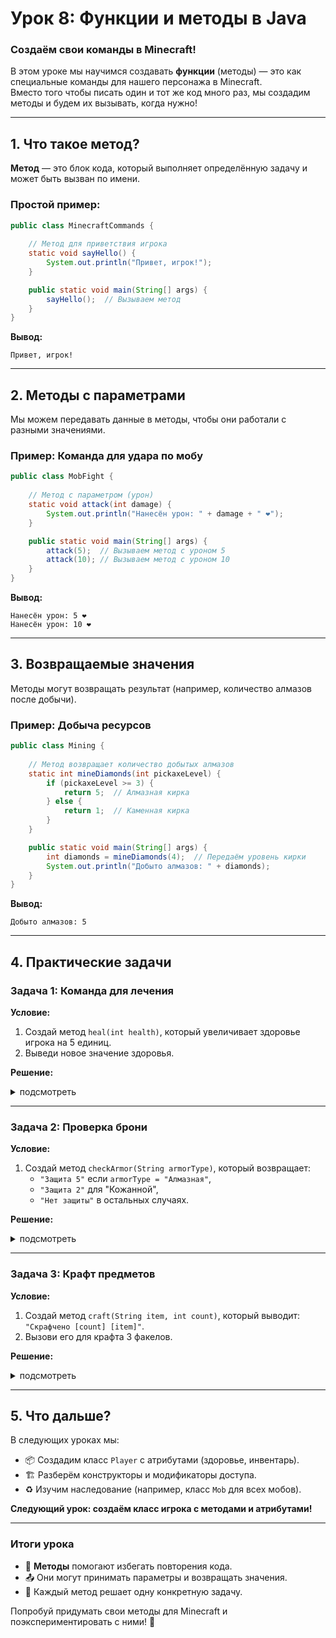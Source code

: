 # **Урок 8: Функции и методы в Java**  
### **Создаём свои команды в Minecraft!**  

В этом уроке мы научимся создавать **функции** (методы) — это как специальные команды для нашего персонажа в Minecraft.  
Вместо того чтобы писать один и тот же код много раз, мы создадим методы и будем их вызывать, когда нужно!  

---

## **1. Что такое метод?**  
**Метод** — это блок кода, который выполняет определённую задачу и может быть вызван по имени.  

### **Простой пример:**  
```java
public class MinecraftCommands {
    
    // Метод для приветствия игрока
    static void sayHello() {
        System.out.println("Привет, игрок!");
    }

    public static void main(String[] args) {
        sayHello();  // Вызываем метод
    }
}
```  
**Вывод:**  
```
Привет, игрок!
```  

---

## **2. Методы с параметрами**  
Мы можем передавать данные в методы, чтобы они работали с разными значениями.  

### **Пример:** Команда для удара по мобу  
```java
public class MobFight {
    
    // Метод с параметром (урон)
    static void attack(int damage) {
        System.out.println("Нанесён урон: " + damage + " ❤️");
    }

    public static void main(String[] args) {
        attack(5);  // Вызываем метод с уроном 5
        attack(10); // Вызываем метод с уроном 10
    }
}
```  
**Вывод:**  
```
Нанесён урон: 5 ❤️  
Нанесён урон: 10 ❤️  
```  

---

## **3. Возвращаемые значения**  
Методы могут возвращать результат (например, количество алмазов после добычи).  

### **Пример:** Добыча ресурсов  
```java
public class Mining {
    
    // Метод возвращает количество добытых алмазов
    static int mineDiamonds(int pickaxeLevel) {
        if (pickaxeLevel >= 3) {
            return 5;  // Алмазная кирка
        } else {
            return 1;  // Каменная кирка
        }
    }

    public static void main(String[] args) {
        int diamonds = mineDiamonds(4);  // Передаём уровень кирки
        System.out.println("Добыто алмазов: " + diamonds);
    }
}
```  
**Вывод:**  
```
Добыто алмазов: 5
```  

---

## **4. Практические задачи**  

### **Задача 1: Команда для лечения**  
**Условие:**  
1. Создай метод `heal(int health)`, который увеличивает здоровье игрока на 5 единиц.  
2. Выведи новое значение здоровья.  

**Решение:**  
<details>
<summary>подсмотреть</summary>


```java
public class HealthCommand {
    
    static int heal(int health) {
        return health + 5;
    }

    public static void main(String[] args) {
        int currentHealth = 10;
        System.out.println("Здоровье до лечения: " + currentHealth);
        
        currentHealth = heal(currentHealth);
        System.out.println("Здоровье после лечения: " + currentHealth);
    }
}
```  
</details>

---

### **Задача 2: Проверка брони**  
**Условие:**  
1. Создай метод `checkArmor(String armorType)`, который возвращает:  
   - `"Защита 5"` если `armorType = "Алмазная"`,  
   - `"Защита 2"` для "Кожанной",  
   - `"Нет защиты"` в остальных случаях.  

**Решение:**  
<details>
<summary>подсмотреть</summary>


```java
public class ArmorCheck {
    
    static String checkArmor(String armorType) {
        if (armorType.equals("Алмазная")) {
            return "Защита 5";
        } else if (armorType.equals("Кожанная")) {
            return "Защита 2";
        } else {
            return "Нет защиты";
        }
    }

    public static void main(String[] args) {
        System.out.println(checkArmor("Алмазная"));  // Защита 5
        System.out.println(checkArmor("Железная"));  // Нет защиты
    }
}
```  
</details>

---

### **Задача 3: Крафт предметов**  
**Условие:**  
1. Создай метод `craft(String item, int count)`, который выводит:  
   `"Скрафчено [count] [item]"`.  
2. Вызови его для крафта 3 факелов.  

**Решение:**  
<details>
<summary>подсмотреть</summary>


```java
public class Crafting {
    
    static void craft(String item, int count) {
        System.out.println("Скрафчено " + count + " " + item);
    }

    public static void main(String[] args) {
        craft("Факела", 3);
        craft("Меча", 1);
    }
}
```  
</details>

---

## **5. Что дальше?**  
В следующих уроках мы:  
- 📦 Создадим класс `Player` с атрибутами (здоровье, инвентарь).  
- 🏗️ Разберём конструкторы и модификаторы доступа.  
- ♻️ Изучим наследование (например, класс `Mob` для всех мобов).  

**Следующий урок: создаём класс игрока с методами и атрибутами!**  

---

### **Итоги урока**  
- 🎯 **Методы** помогают избегать повторения кода.  
- 📤 Они могут принимать параметры и возвращать значения.  
- 🧩 Каждый метод решает одну конкретную задачу.  

Попробуй придумать свои методы для Minecraft и поэкспериментировать с ними! 🚀